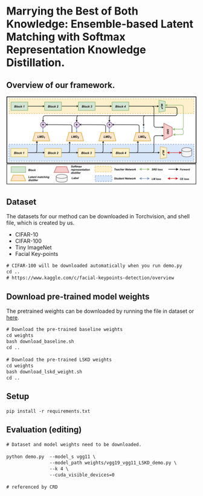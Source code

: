# Marrying the Best of Both Knowledge: Ensemble-based Latent Matching with Softmax Representation Knowledge Distillation.

## Overview of our framework.
<img src='./images/overview.png' width=1000>


## Dataset
The datasets for our method can be downloaded in Torchvision, and shell file, which is created by us. 
- CIFAR-10
- CIFAR-100
- Tiny ImageNet
- Facial Key-points

```
# CIFAR-100 will be downloaded automatically when you run demo.py 
cd ..
# https://www.kaggle.com/c/facial-keypoints-detection/overview
```



## Download pre-trained model weights
The pretrained weights can be downloaded by running the file in dataset or [here](https://skku0-my.sharepoint.com/:f:/g/personal/byo7000_skku_edu/EoP8mWpbyDhNtIaZ9rBoPWcB5QRsinPBKwr0V18dHsUR8w?e=7oNCXY).

```
# Download the pre-trained baseline weights
cd weights
bash download_baseline.sh
cd ..

# Download the pre-trained LSKD weights
cd weights
bash download_lskd_weight.sh
cd ..
```

## Setup
```
pip install -r requirements.txt
```


## Evaluation (editing)
```
# Dataset and model weights need to be downloaded.

python demo.py  --model_s vgg11 \
                --model_path weights/vgg19_vgg11_LSKD_demo.py \
                --k 4 \
                --cuda_visible_devices=0

# referenced by CRD
```
